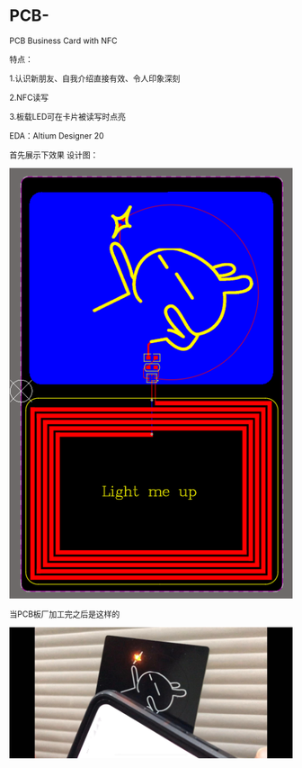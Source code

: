 # PCB-
PCB Business Card with NFC 

特点：

1.认识新朋友、自我介绍直接有效、令人印象深刻

2.NFC读写

3.板载LED可在卡片被读写时点亮


EDA：Altium Designer 20

首先展示下效果
设计图：

![image](https://github.com/Hardwarehaiyang/PCB-/blob/master/Images/PCB%E8%AE%BE%E8%AE%A1%E5%9B%BE%E7%89%87.png)

当PCB板厂加工完之后是这样的

![image](https://github.com/Hardwarehaiyang/PCB-/blob/master/Images/%E7%82%B9%E4%BA%AE%E5%AE%9E%E7%89%A9.jpg)


                 


